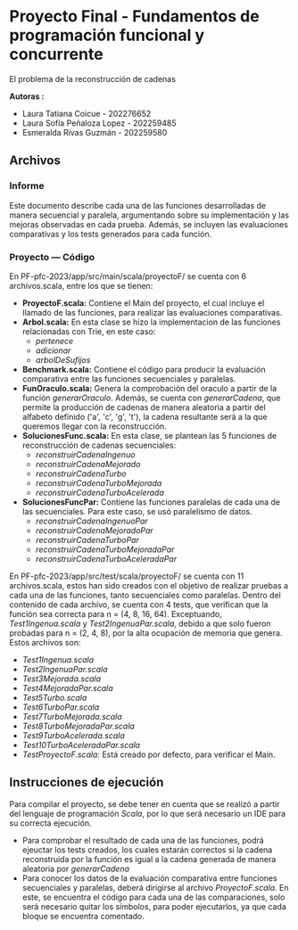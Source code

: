 # Proyecto Final  - Fundamentos de programación funcional y concurrente

El problema de la reconstrucción de cadenas

**Autoras :**
* Laura Tatiana Coicue - 202276652
* Laura Sofía Peñaloza Lopez - 202259485
* Esmeralda Rivas Guzmán - 202259580

## Archivos 
### Informe
Este documento describe cada una de las funciones desarrolladas de manera secuencial y paralela, argumentando sobre su implementación y las mejoras observadas en cada prueba. Además, se incluyen las evaluaciones comparativas y los tests generados para cada función.

### Proyecto — Código
En PF-pfc-2023/app/src/main/scala/proyectoF/ se cuenta con 6 archivos.scala, entre los que se tienen:

* **ProyectoF.scala:** Contiene el Main del proyecto, el cual incluye el llamado de las funciones, para realizar las evaluaciones comparativas.
* **Arbol.scala:** En esta clase se hizo la implementacion de las funciones relacionadas con Trie, en este caso:
  * *pertenece*
  * *adicionar*
  * *arbolDeSufijos*
* **Benchmark.scala:** Contiene el código para producir la evaluación comparativa entre las funciones secuenciales y paralelas.
* **FunOraculo.scala:** Genera la comprobación del oraculo a partir de la función *generarOraculo*. Además, se cuenta con *generarCadena*, que permite la producción de cadenas de manera aleatoria  a partir del alfabeto definido ('a', 'c', 'g', 't'), la cadena resultante será a la que queremos llegar con la reconstrucción.
* **SolucionesFunc.scala:** En esta clase, se plantean las 5 funciones de reconstrucción de cadenas secuenciales:
  * *reconstruirCadenaIngenuo*
  * *reconstruirCadenaMejorado*
  * *reconstruirCadenaTurbo*
  * *reconstruirCadenaTurboMejorada*
  * *reconstruirCadenaTurboAcelerada*
* **SolucionesFuncPar:** Contiene las funciones paralelas de cada una de las secuenciales. Para este caso, se usó paralelismo de datos.
  * *reconstruirCadenaIngenuoPar*
  * *reconstruirCadenaMejoradoPar*
  * *reconstruirCadenaTurboPar*
  * *reconstruirCadenaTurboMejoradaPar*
  * *reconstruirCadenaTurboAceleradaPar*

En PF-pfc-2023/app/src/test/scala/proyectoF/ se cuenta con 11 archivos.scala, estos han sido creados con el objetivo de realizar pruebas a cada una de las funciones, tanto secuenciales como paralelas. Dentro del contenido de cada archivo, se cuenta con 4 tests, que verifican que la función sea correcta para n = (4, 8, 16, 64). Exceptuando, *Test1Ingenua.scala* y *Test2IngenuaPar.scala*, debido a que solo fueron probadas para n = (2, 4, 8), por la alta ocupación de memoria que genera. Estos archivos son:
 * *Test1Ingenua.scala*
 * *Test2IngenuaPar.scala*
 * *Test3Mejorada.scala*
 * *Test4MejoradaPar.scala*
 * *Test5Turbo.scala*
 * *Test6TurboPar.scala*
 * *Test7TurboMejorada.scala*
 * *Test8TurboMejoradaPar.scala*
 * *Test9TurboAcelerada.scala*
 * *Test10TurboAceleradaPar.scala*
 * *TestProyectoF.scala:* Está creado por defecto, para verificar el Main.

## Instrucciones de ejecución 
Para compilar el proyecto, se debe tener en cuenta que se realizó a partir del lenguaje de programación *Scala*, por lo que será necesario un IDE para su correcta ejecución. 

* Para comprobar el resultado de cada una de las funciones, podrá ejeuctar los tests creados, los cuales estarán correctos si la cadena reconstruida por la función es igual a la cadena generada de manera aleatoria por *generarCadena*
* Para conocer los datos de la evaluación comparativa entre funciones secuenciales y paralelas, deberá dirigirse al archivo *ProyectoF.scala*. En este, se encuentra el código para cada una de las comparaciones, solo será necesario quitar los símbolos, para poder ejecutarlos, ya que cada bloque se encuentra comentado.
  




